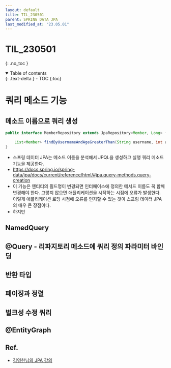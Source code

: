 ```yaml
---
layout: default
title: TIL_230501
parent: SPRING DATA JPA
last_modified_at: "23.05.01"
---
```


# TIL_230501
{: .no_toc }

<details open markdown="block">
  <summary>
    Table of contents
  </summary>
  {: .text-delta }
- TOC
{:toc}
</details>

# 쿼리 메소드 기능
## 메소드 이름으로 쿼리 생성

```java
public interface MemberRepository extends JpaRepository<Member, Long> {

	List<Member> findByUsernameAndAgeGreaterThan(String username, int age);
}
```

- 스프링 데이터 JPA는 메소드 이름을 분석해서 JPQL을 생성하고 실행 쿼리 메소드 기능을 제공한다.
- https://docs.spring.io/spring-data/jpa/docs/current/reference/html/#jpa.query-methods.query-creation
- 이 기능은 엔티티의 필드명이 변경되면 인터페이스에 정의한 메서드 이름도 꼭 함께 변경해야 한다. 그렇지 않으면 애플리케이션을 시작하는 시점에 오류가 발생한다. 이렇게 애플리케이션 로딩 시점에 오류를 인지할 수 있는 것이 스프링 데이터 JPA의 매우 큰 장점이다.
- 하지만 

## NamedQuery

## @Query - 리파지토리 메소드에 쿼리 정의 파라미터 바인딩


## 반환 타입

## 페이징과 정렬

## 벌크성 수정 쿼리

## @EntityGraph



## Ref.
- <a href="https://www.inflearn.com/course/%EC%8A%A4%ED%94%84%EB%A7%81-%EB%8D%B0%EC%9D%B4%ED%84%B0-JPA-%EC%8B%A4%EC%A0%84/dashboard">김영한님의 JPA 강의</a>
